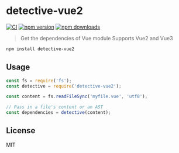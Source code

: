 # detective-vue2

[![CI](https://img.shields.io/github/actions/workflow/status/havunen/detective-vue2/ci.yml?branch=main&label=CI&logo=github)](https://github.com/havunen/detective-vue2/actions/workflows/ci.yml?query=branch%3Amain)
[![npm version](https://img.shields.io/npm/v/detective-vue2?logo=npm&logoColor=fff)](https://www.npmjs.com/package/detective-vue2)
[![npm downloads](https://img.shields.io/npm/dm/detective-vue2)](https://www.npmjs.com/package/detective-vue2)

> Get the dependencies of Vue module
> Supports Vue2 and Vue3

```sh
npm install detective-vue2
```
## Usage

```js
const fs = require('fs');
const detective = require('detective-vue2');

const content = fs.readFileSync('myfile.vue', 'utf8');

// Pass in a file's content or an AST
const dependencies = detective(content);
```

## License

MIT
